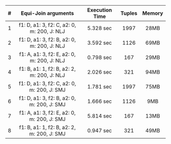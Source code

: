 | # |             Equi-Join arguments             | Execution Time | Tuples | Memory |
|:-:|:-------------------------------------------:|:--------------:|:------:|:------:|
| 1 | f1: D, a1:  3, f2: C, a2: 0, m: 200, J: NLJ |   5.328 sec    |  1997  |  28MB  |
| 2 | f1: D, a1:  3, f2: B, a2: 0, m: 200, J: NLJ |   3.592 sec    |  1126  |  69MB  |
| 3 | f1: A, a1:  3, f2: E, a2: 0, m: 200, J: NLJ |   0.798 sec    |  167   |  29MB  |
| 4 | f1: B, a1:  1, f2: B, a2: 2, m: 200, J: NLJ |   2.026 sec    |  321   |  94MB  |
| 5 | f1: D, a1:  3, f2: C, a2: 0, m: 200, J: SMJ |   1.781 sec    |  1997  |  75MB  |
| 6 | f1: D, a1:  3, f2: B, a2: 0, m: 200, J: SMJ |   1.666 sec    |  1126  |  9MB   |
| 7 | f1: A, a1:  3, f2: E, a2: 0, m: 200, J: SMJ |   5.814 sec    |  167   |  13MB  |
| 8 | f1: B, a1:  1, f2: B, a2: 2, m: 200, J: SMJ |   0.947 sec    |  321   |  49MB  |